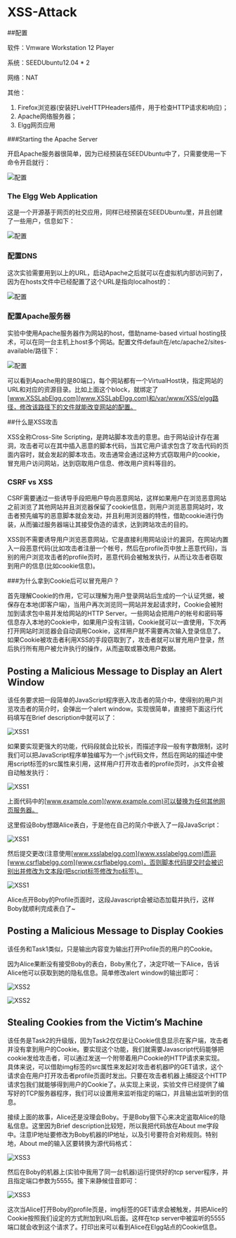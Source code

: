 # XSS-Attack

##配置

软件：Vmware Workstation 12 Player

系统：SEEDUbuntu12.04 * 2

网络：NAT

其他：

1. Firefox浏览器(安装好LiveHTTPHeaders插件，用于检查HTTP请求和响应)；
2. Apache网络服务器；
3. Elgg网页应用

###Starting the Apache Server

开启Apache服务器很简单，因为已经预装在SEEDUbuntu中了，只需要使用一下命令开启就行：

![配置](https://raw.githubusercontent.com/familyld/CSRF-Attack/master/graph/image2.png)

### The Elgg Web Application

这是一个开源基于网页的社交应用，同样已经预装在SEEDUbuntu里，并且创建了一些用户，信息如下：

![配置](https://raw.githubusercontent.com/familyld/CSRF-Attack/master/graph/image3.png)

### 配置DNS

这次实验需要用到以上的URL，启动Apache之后就可以在虚拟机内部访问到了，因为在hosts文件中已经配置了这个URL是指向localhost的：

![配置](https://raw.githubusercontent.com/familyld/XSS-Attack/master/graph/image31.png)

### 配置Apache服务器
实验中使用Apache服务器作为网站的host，借助name-based virtual hosting技术，可以在同一台主机上host多个网站。配置文件default在/etc/apache2/sites-available/路径下：

![配置](https://raw.githubusercontent.com/familyld/XSS-Attack/master/graph/image32.png)

可以看到Apache用的是80端口，每个网站都有一个VirtualHost块，指定网站的URL和对应的资源目录。比如上面这个block，就绑定了[www.XSSLabElgg.com](www.XSSLabElgg.com)和/var/www/XSS/elgg路径，修改该路径下的文件就能改变网站的配置。

##什么是XSS攻击

XSS全称Cross-Site Scripting，是跨站脚本攻击的意思。由于网站设计存在漏洞，攻击者可以在其中插入恶意的脚本代码，当其它用户请求包含了攻击代码的页面内容时，就会发起的脚本攻击。攻击通常会通过这种方式窃取用户的cookie，冒充用户访问网站，达到窃取用户信息、修改用户资料等目的。

### CSRF vs XSS

CSRF需要通过一些诱导手段把用户导向恶意网站，这样如果用户在浏览恶意网站之前浏览了其他网站并且浏览器保留了cookie信息，则用户浏览恶意网站时，攻击者预先编写的恶意脚本就会发动，并且利用浏览器的特性，借助cookie进行伪装，从而骗过服务器端让其接受伪造的请求，达到跨站攻击的目的。

XSS则不需要诱导用户浏览恶意网站，它是直接利用网站设计的漏洞，在网站内置入一段恶意代码(比如攻击者注册一个帐号，然后在profile页中放上恶意代码)，当别的用户浏览攻击者的profile页时，恶意代码会被触发执行，从而让攻击者窃取到用户的信息(比如cookie信息)。

###为什么拿到Cookie后可以冒充用户？

首先理解Cookie的作用，它可以理解为用户登录网站后生成的一个认证凭据，被保存在本地(即客户端)，当用户再次浏览同一网站并发起请求时，Cookie会被附加到请求包中易并发给网站的HTTP Server。一些网站会把用户的帐号和密码等信息存入本地的Cookie中，如果用户没有注销，Cookie就可以一直使用，下次再打开网站时浏览器会自动调用Cookie，这样用户就不需要再次输入登录信息了。 如果Cookie被攻击者利用XSS的手段窃取到了，攻击者就可以冒充用户登录，然后执行所有用户被允许执行的操作，从而盗取或篡改用户数据。

## Posting a Malicious Message to Display an Alert Window

该任务要求把一段简单的JavaScript程序嵌入攻击者的简介中，使得别的用户浏览攻击者的简介时，会弹出一个alert window。实现很简单，直接把下面这行代码填写在Brief description中就可以了：

![XSS1](https://raw.githubusercontent.com/familyld/XSS-Attack/master/graph/image33.png)

如果要实现更强大的功能，代码段就会比较长，而描述字段一般有字数限制，这时我们可以把JavaScript程序单独编写为一个.js代码文件，然后在网站的描述中使用script标签的src属性来引用，这样用户打开攻击者的profile页时，.js文件会被自动触发执行：

![XSS1](https://raw.githubusercontent.com/familyld/XSS-Attack/master/graph/image34.png)

上面代码中的[www.example.com](www.example.com)可以替换为任何其他网页服务器。

这里假设Boby想跟Alice表白，于是他在自己的简介中嵌入了一段JavaScript：

![XSS1](https://raw.githubusercontent.com/familyld/XSS-Attack/master/graph/image35.png)

然后提交更改(注意使用[www.xsslabelgg.com](www.xsslabelgg.com)而非[www.csrflabelgg.com](www.csrflabelgg.com)，否则脚本代码提交时会被识别出并修改为文本段(把script标签修改为p标签)。

![XSS1](https://raw.githubusercontent.com/familyld/XSS-Attack/master/graph/image36.png)

Alice点开Boby的Profile页面时，这段Javascript会被动态加载并执行，这样Boby就顺利完成表白了~

## Posting a Malicious Message to Display Cookies

该任务和Task1类似，只是输出内容变为输出打开Profile页的用户的Cookie。

因为Alice果断没有接受Boby的表白，Boby黑化了，决定吓唬一下Alice，告诉Alice他可以获取到她的隐私信息。简单修改alert window的输出即可：

![XSS2](https://raw.githubusercontent.com/familyld/XSS-Attack/master/graph/image37.png)

![XSS2](https://raw.githubusercontent.com/familyld/XSS-Attack/master/graph/image38.png)

## Stealing Cookies from the Victim’s Machine

该任务是Task2的升级版，因为Task2仅仅是让Cookie信息显示在客户端，攻击者并没有拿到用户的Cookie。要实现这个功能，我们就需要Javascript代码能够把cookie发给攻击者，可以通过发送一个附带着用户Cookie的HTTP请求来实现。具体来说，可以借助img标签的src属性来发起对攻击者机器IP的GET请求，这个请求会在用户打开攻击者profile页面时发出。只要在攻击者机器上捕捉这个HTTP请求包我们就能够得到用户的Cookie了。从实现上来说，实验文件已经提供了编写好的TCP服务器程序，我们可以设置用来监听指定的端口，并且输出监听到的信息。

接续上面的故事，Alice还是没理会Boby。于是Boby狠下心来决定盗取Alice的隐私信息。这里因为Brief description比较短，所以我把代码放在About me字段中。注意IP地址要修改为Boby机器的IP地址，以及引号要符合对称规则。特别地，About me的输入区要转换为源代码格式：

![XSS3](https://raw.githubusercontent.com/familyld/XSS-Attack/master/graph/image39.png)

然后在Boby的机器上(实验中我用了同一台机器)运行提供好的tcp server程序，并且指定端口参数为5555。接下来静候佳音即可：

![XSS3](https://raw.githubusercontent.com/familyld/XSS-Attack/master/graph/image40.png)

这次当Alice打开Boby的profile页是，img标签的GET请求会被触发，并把Alice的Cookie按照我们设定的方式附加到URL后面。这样在tcp server中被监听的5555端口就会收到这个请求了。打印出来可以看到Alice在Elgg站点的Cookie信息。


